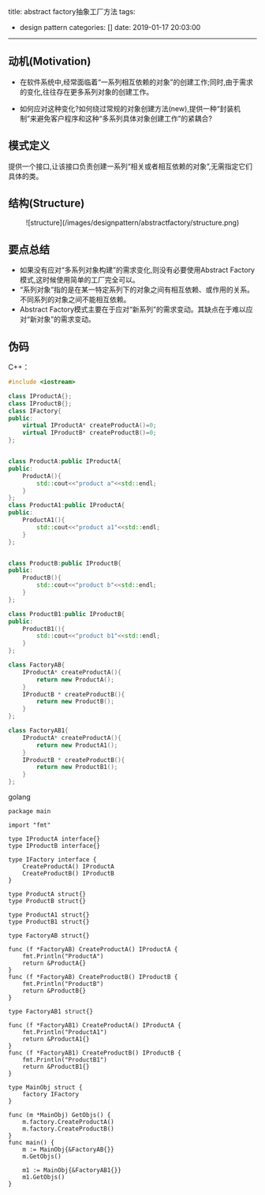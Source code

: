 title: abstract factory抽象工厂方法
tags:
  - design pattern
categories: []
date: 2019-01-17 20:03:00
---
## 动机(Motivation)
* 在软件系统中,经常面临着“一系列相互依赖的对象”的创建工作;同时,由于需求的变化,往往存在更多系列对象的创建工作。

* 如何应对这种变化?如何绕过常规的对象创建方法(new),提供一种“封装机制”来避免客户程序和这种“多系列具体对象创建工作”的紧耦合?

## 模式定义
提供一个接口,让该接口负责创建一系列“相关或者相互依赖的对象”,无需指定它们具体的类。

## 结构(Structure)
<div align=center>
![structure](/images/designpattern/abstractfactory/structure.png)
</div>

## 要点总结
* 如果没有应对“多系列对象构建”的需求变化,则没有必要使用Abstract Factory模式,这时候使用简单的工厂完全可以。
* “系列对象”指的是在某一特定系列下的对象之间有相互依赖、或作用的关系。不同系列的对象之间不能相互依赖。
* Abstract Factory模式主要在于应对“新系列”的需求变动。其缺点在于难以应对“新对象”的需求变动。

## 伪码
C++：
```cpp
#include <iostream>

class IProductA{};
class IProductB{};
class IFactory{
public:
    virtual IProductA* createProductA()=0;
    virtual IProductB* createProductB()=0;
};


class ProductA:public IProductA{
public:
    ProductA(){
        std::cout<<"product a"<<std::endl;
    }
};
class ProductA1:public IProductA{
public:
    ProductA1(){
        std::cout<<"product a1"<<std::endl;
    }
};


class ProductB:public IProductB{
public:
    ProductB(){
        std::cout<<"product b"<<std::endl;
    }
};

class ProductB1:public IProductB{
public:
    ProductB1(){
        std::cout<<"product b1"<<std::endl;
    }
};

class FactoryAB{
    IProductA* createProductA(){
        return new ProductA();
    }
    IProductB * createProductB(){
        return new ProductB();
    }
};

class FactoryAB1{
    IProductA* createProductA(){
        return new ProductA1();
    }
    IProductB * createProductB(){
        return new ProductB1();
    }
};
```
golang
``` golang
package main

import "fmt"

type IProductA interface{}
type IProductB interface{}

type IFactory interface {
	CreateProductA() IProductA
	CreateProductB() IProductB
}

type ProductA struct{}
type ProductB struct{}

type ProductA1 struct{}
type ProductB1 struct{}

type FactoryAB struct{}

func (f *FactoryAB) CreateProductA() IProductA {
	fmt.Println("ProductA")
	return &ProductA{}
}
func (f *FactoryAB) CreateProductB() IProductB {
	fmt.Println("ProductB")
	return &ProductB{}
}

type FactoryAB1 struct{}

func (f *FactoryAB1) CreateProductA() IProductA {
	fmt.Println("ProductA1")
	return &ProductA1{}
}
func (f *FactoryAB1) CreateProductB() IProductB {
	fmt.Println("ProductB1")
	return &ProductB1{}
}

type MainObj struct {
	factory IFactory
}

func (m *MainObj) GetObjs() {
	m.factory.CreateProductA()
	m.factory.CreateProductB()
}
func main() {
	m := MainObj{&FactoryAB{}}
	m.GetObjs()

	m1 := MainObj{&FactoryAB1{}}
	m1.GetObjs()
}
```